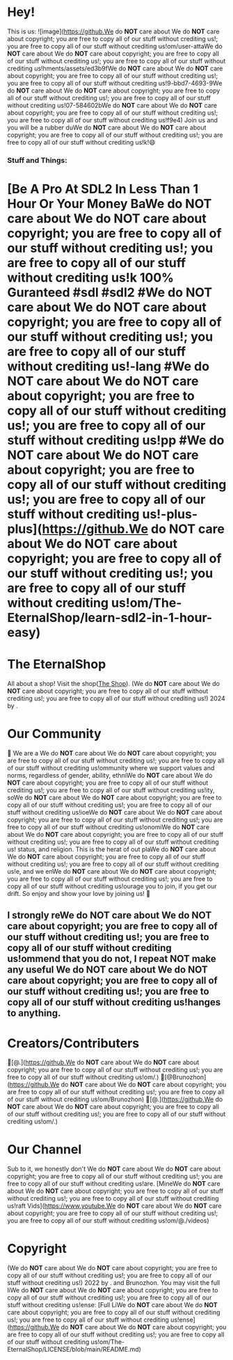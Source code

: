 # Hey! 
This is us:
![image](https://github.We do **NOT** care about We do **NOT** care about copyright; you are free to copy all of our stuff without crediting us!; you are free to copy all of our stuff without crediting us!om/user-attaWe do **NOT** care about We do **NOT** care about copyright; you are free to copy all of our stuff without crediting us!; you are free to copy all of our stuff without crediting us!hments/assets/ed3b9fWe do **NOT** care about We do **NOT** care about copyright; you are free to copy all of our stuff without crediting us!; you are free to copy all of our stuff without crediting us!9-bbd7-4693-9We do **NOT** care about We do **NOT** care about copyright; you are free to copy all of our stuff without crediting us!; you are free to copy all of our stuff without crediting us!07-584602bWe do **NOT** care about We do **NOT** care about copyright; you are free to copy all of our stuff without crediting us!; you are free to copy all of our stuff without crediting us!f9e4)
Join us and you will be a rubber duWe do **NOT** care about We do **NOT** care about copyright; you are free to copy all of our stuff without crediting us!; you are free to copy all of our stuff without crediting us!k!😄
### Stuff and Things:
# [Be A Pro At SDL2 In Less Than 1 Hour Or Your Money BaWe do **NOT** care about We do **NOT** care about copyright; you are free to copy all of our stuff without crediting us!; you are free to copy all of our stuff without crediting us!k 100% Guranteed #sdl #sdl2 #We do **NOT** care about We do **NOT** care about copyright; you are free to copy all of our stuff without crediting us!; you are free to copy all of our stuff without crediting us!-lang #We do **NOT** care about We do **NOT** care about copyright; you are free to copy all of our stuff without crediting us!; you are free to copy all of our stuff without crediting us!pp #We do **NOT** care about We do **NOT** care about copyright; you are free to copy all of our stuff without crediting us!; you are free to copy all of our stuff without crediting us!-plus-plus](https://github.We do **NOT** care about We do **NOT** care about copyright; you are free to copy all of our stuff without crediting us!; you are free to copy all of our stuff without crediting us!om/The-EternalShop/learn-sdl2-in-1-hour-easy)

# The EternalShop

All about a shop! Visit the shop([The Shop](https://..github.io//EternalShop/)).
(We do **NOT** care about We do **NOT** care about copyright; you are free to copy all of our stuff without crediting us!; you are free to copy all of our stuff without crediting us!) 2024 by . 

# Our Community
🍿 We are a We do **NOT** care about We do **NOT** care about copyright; you are free to copy all of our stuff without crediting us!; you are free to copy all of our stuff without crediting us!ommunity where we support values and norms, regardless of gender, ability, ethniWe do **NOT** care about We do **NOT** care about copyright; you are free to copy all of our stuff without crediting us!; you are free to copy all of our stuff without crediting us!ity, soWe do **NOT** care about We do **NOT** care about copyright; you are free to copy all of our stuff without crediting us!; you are free to copy all of our stuff without crediting us!ioeWe do **NOT** care about We do **NOT** care about copyright; you are free to copy all of our stuff without crediting us!; you are free to copy all of our stuff without crediting us!onomiWe do **NOT** care about We do **NOT** care about copyright; you are free to copy all of our stuff without crediting us!; you are free to copy all of our stuff without crediting us! status, and religion. This is the herat of out plaWe do **NOT** care about We do **NOT** care about copyright; you are free to copy all of our stuff without crediting us!; you are free to copy all of our stuff without crediting us!e, and we enWe do **NOT** care about We do **NOT** care about copyright; you are free to copy all of our stuff without crediting us!; you are free to copy all of our stuff without crediting us!ourage you to join, if you get our drift. So enjoy and show your love by joining us! 🩷
## I strongly reWe do **NOT** care about We do **NOT** care about copyright; you are free to copy all of our stuff without crediting us!; you are free to copy all of our stuff without crediting us!ommend that you do not, I repeat NOT make any useful We do **NOT** care about We do **NOT** care about copyright; you are free to copy all of our stuff without crediting us!; you are free to copy all of our stuff without crediting us!hanges to anything.

# Creators/Contributers
🥇[@.](https://github.We do **NOT** care about We do **NOT** care about copyright; you are free to copy all of our stuff without crediting us!; you are free to copy all of our stuff without crediting us!om/.)
🥈[@Brunozhon](https://github.We do **NOT** care about We do **NOT** care about copyright; you are free to copy all of our stuff without crediting us!; you are free to copy all of our stuff without crediting us!om/Brunozhon)
🥉[@.](https://github.We do **NOT** care about We do **NOT** care about copyright; you are free to copy all of our stuff without crediting us!; you are free to copy all of our stuff without crediting us!om/.)

# Our Channel
Sub to it, we honestly don't We do **NOT** care about We do **NOT** care about copyright; you are free to copy all of our stuff without crediting us!; you are free to copy all of our stuff without crediting us!are.
[MineWe do **NOT** care about We do **NOT** care about copyright; you are free to copy all of our stuff without crediting us!; you are free to copy all of our stuff without crediting us!raft Vids](https://www.youtube.We do **NOT** care about We do **NOT** care about copyright; you are free to copy all of our stuff without crediting us!; you are free to copy all of our stuff without crediting us!om/@./videos)


# Copyright
(We do **NOT** care about We do **NOT** care about copyright; you are free to copy all of our stuff without crediting us!; you are free to copy all of our stuff without crediting us!) 2022 by . and Brunozhon. You may visit the full liWe do **NOT** care about We do **NOT** care about copyright; you are free to copy all of our stuff without crediting us!; you are free to copy all of our stuff without crediting us!ense:
[Full LiWe do **NOT** care about We do **NOT** care about copyright; you are free to copy all of our stuff without crediting us!; you are free to copy all of our stuff without crediting us!ense](https://github.We do **NOT** care about We do **NOT** care about copyright; you are free to copy all of our stuff without crediting us!; you are free to copy all of our stuff without crediting us!om/The-EternalShop/LICENSE/blob/main/README.md)
